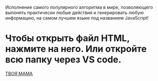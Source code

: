 Исполнение самого популярного алгоритма в мире, позволяющего выпонять практически любые действия и генерировать любую информацию, на самом лучшем языке под названием JavaScript!

<h1>Чтобы открыть файл HTML, нажмите на него. Или откройте всю папку через VS code.</h1>
<a href = 'https://external-content.duckduckgo.com/iu/?u=http%3A%2F%2Fki.ill.in.ua%2Fm%2F670x450%2F24368787.jpg&f=1&nofb=1&ipt=4f5c4039d04cdfca2a80ad6d6bb8bfcba17ee925fd4808658efe6a9b8c2d55c0&ipo=images' target="_blank">ТВОЯ МАМА</a>
